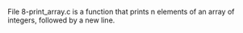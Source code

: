 File 8-print_array.c is a function that prints n elements of an array of integers, followed by a new line.

